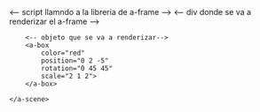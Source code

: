 <html>
  <head>
      <-- script llamndo a la libreria de a-frame -->
    <script src="https://aframe.io/releases/1.0.4/aframe.min.js"></script>
  </head>
  <body>
      <-- div donde se va a renderizar el a-frame -->
    <a-scene background="color:#222222">

        <-- objeto que se va a renderizar-->
        <a-box
            color="red"
            position="0 2 -5"
            rotation="0 45 45"
            scale="2 1 2">
        </a-box>

    </a-scene>
  </body>
</html>
